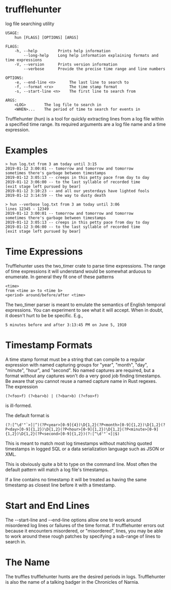 # trufflehunter
log file searching utility

```
USAGE:
    hun [FLAGS] [OPTIONS] [ARGS]

FLAGS:
    -h, --help         Prints help information
        --long-help    Long help information explaining formats and time expressions
    -V, --version      Prints version information
        --verbose      Provide the precise time range and line numbers

OPTIONS:
    -e, --end-line <n>      The last line to search to
    -f, --format <rx>       The time stamp format
    -s, --start-line <n>    The first line to search from

ARGS:
    <LOG>        The log file to search in
    <WHEN>...    The period of time to search for events in
```


Trufflehunter (hun) is a tool for quickly extracting lines from a log file
within a specified time range. Its required arguments are a log file name and
a time expression.

Examples
========

    > hun log.txt from 3 am today until 3:15
    2019-01-12 3:00:01 -- tomorrow and tomorrow and tomorrow
    sometimes there's garbage between timestamps
    2019-01-12 3:05:13 -- creeps in this petty pace from day to day
    2019-01-12 3:06:00 -- to the last syllable of recorded time
    [exit stage left pursued by bear]
    2019-01-12 3:10:23 -- and all our yesterdays have lighted fools
    2019-01-12 3:14:59 -- the way to dusty death

    > hun --verbose log.txt from 3 am today until 3:06
    lines 12345 - 12349
    2019-01-12 3:00:01 -- tomorrow and tomorrow and tomorrow
    sometimes there's garbage between timestamps
    2019-01-12 3:05:13 -- creeps in this petty pace from day to day
    2019-01-12 3:06:00 -- to the last syllable of recorded time
    [exit stage left pursued by bear]

Time Expressions
================

Trufflehunter uses the two_timer crate to parse time expressions. The
range of time expressions it will understand would be somewhat arduous to
enumerate. In general they fit one of these patterns

    <time>
    from <time a> to <time b>
    <period> around/before/after <time>

The two_timer parser is meant to emulate the semantics of English temporal
expressions. You can experiment to see what it will accept. When in doubt,
it doesn't hurt to be be specific. E.g.,

    5 minutes before and after 3:13:45 PM on June 5, 1910

Timestamp Formats
=================

A time stamp format must be a string that can compile to a regular expression
with named capturing groups for "year", "month", "day", "minute", "hour", and
"second". No named captures are required, but a format without any captures
won't do a very good job finding timestamps. Be aware that you cannot reuse a
named capture name in Rust regexes. The expression

    (?<foo>f) (?<bar>b) | (?<bar>b) (?<foo>f)

is ill-formed.

The default format is

    (?:[^\d'"`>]|^)(?P<year>[0-9]{4})\D{1,2}(?P<month>[0-9]{1,2})\D{1,2}(?P<day>[0-9]{1,2})\D{1,2}(?P<hour>[0-9]{1,2})\D{1,2}(?P<minute>[0-9]{1,2})\D{1,2}(?P<second>[0-9]{1,2})(?:[^\d'"`<]|$)

This is meant to match most log timestamps without matching quoted timestamps
in logged SQL or a data serialization language such as JSON or XML.

This is obviously quite a bit to type on the command line. Most often the
default pattern will match a log file's timestamps.

If a line contains no timestamp it will be treated as having the same timestamp
as closest line before it with a timestamp.

Start and End Lines
===================

The --start-line and --end-line options allow one to work around misordered log
lines or failures of the time format. If trufflehunter errors out because it
encounters misordered, or "misordered", lines, you may be able to work around
these rough patches by specifying a sub-range of lines to search in.

The Name
========

The truffles trufflehunter hunts are the desired periods in logs. Trufflehunter
is also the name of a talking badger in the Chronicles of Narnia.